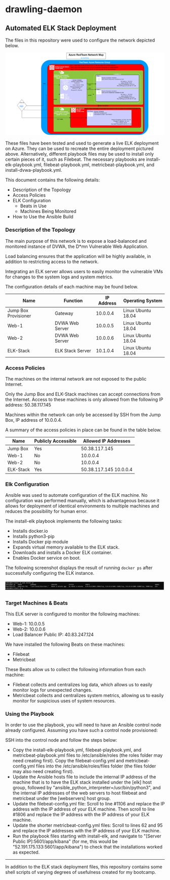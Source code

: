 # drawling-daemon
## Automated ELK Stack Deployment

The files in this repository were used to configure the network depicted below.

![RedTeam_Network_Map](Diagrams/RedTeam_Network_Map.png)

These files have been tested and used to generate a live ELK deployment on Azure. They can be used to  recreate the entire deployment pictured above. Alternatively, different playbook files may be used to install only certain pieces of it, such as Filebeat. The necessary playbooks are install-elk-playbook.yml, filebeat-playbook.yml, metricbeat-playbook.yml, and install-dvwa-playbook.yml.

This document contains the following details:
- Description of the Topology
- Access Policies
- ELK Configuration
  - Beats in Use
  - Machines Being Monitored
- How to Use the Ansible Build


### Description of the Topology

The main purpose of this network is to expose a load-balanced and monitored instance of DVWA, the D*mn Vulnerable Web Application.

Load balancing ensures that the application will be highly available, in addition to restricting access to the network.

Integrating an ELK server allows users to easily monitor the vulnerable VMs for changes to the system logs and system metrics.

The configuration details of each machine may be found below.

| Name                 | Function         | IP Address | Operating System   |
|----------------------|------------------|------------|--------------------|
| Jump Box Provisioner | Gateway          | 10.0.0.4   | Linux Ubuntu 18.04 |
| Web-1                | DVWA Web Server  | 10.0.0.5   | Linux Ubuntu 18.04 |
| Web-2                | DVWA Web Server  | 10.0.0.6   | Linux Ubuntu 18.04 |
| ELK-Stack            | ELK Stack Server | 10.1.0.4   | Linux Ubuntu 18.04 |

### Access Policies

The machines on the internal network are not exposed to the public Internet.

Only the Jump Box and ELK-Stack machines can accept connections from the Internet. Access to these machines is only allowed from the following IP address: 50.38.117.145

Machines within the network can only be accessed by SSH from the Jump Box, IP address of 10.0.0.4.

A summary of the access policies in place can be found in the table below.

| Name      | Publicly Accessible | Allowed IP Addresses   |
|-----------|---------------------|------------------------|
| Jump Box  | Yes                 | 50.38.117.145          |
| Web-1     | No                  | 10.0.0.4               |
| Web-2     | No                  | 10.0.0.4               |
| ELK-Stack | Yes                 | 50.38.117.145 10.0.0.4 |

### Elk Configuration

Ansible was used to automate configuration of the ELK machine. No configuration was performed manually, which is advantageous because it allows for deployment of identical environments to multiple machines and reduces the possibility for human error.

The install-elk playbook implements the following tasks:
- Installs docker.io
- Installs python3-pip
- Installs Docker pip module
- Expands virtual memory available to the ELK stack.
- Downloads and installs a Docker ELK container.
- Enables Docker service on boot.

The following screenshot displays the result of running `docker ps` after successfully configuring the ELK instance.

![Docker-ps-output](Ansible/docker-ps-output.png)

### Target Machines & Beats
This ELK server is configured to monitor the following machines:
- Web-1: 10.0.0.5
- Web-2: 10.0.0.6
- Load Balancer Public IP: 40.83.247.124

We have installed the following Beats on these machines:
- Filebeat
- Metricbeat

These Beats allow us to collect the following information from each machine:
- Filebeat collects and centralizes log data, which allows us to easily monitor logs for unexpected changes.
- Metricbeat collects and centralizes system metrics, allowing us to easily monitor for suspicious uses of system resources.

### Using the Playbook
In order to use the playbook, you will need to have an Ansible control node already configured. Assuming you have such a control node provisioned:

SSH into the control node and follow the steps below:
- Copy the install-elk-playbook.yml, filebeat-playbook.yml, and metricbeat-playbook.yml files to /etc/ansible/roles (the roles folder may need creating first). Copy the filebeat-config.yml and metricbeat-config.yml files into the /etc/ansible/roles/files folder (the files folder may also need creating first). 
- Update the Ansible hosts file to include the internal IP address of the machine that is to have the ELK stack installed under the [elk] host group, followed by "ansible_python_interpreter=/usr/bin/python3", and the internal IP addresses of the web servers to host filebeat and metricbeat under the [webservers] host group.
- Update the filebeat-config.yml file: Scroll to line #1106 and replace the IP address with the IP address of your ELK machine. Then scroll to line #1806 and replace the IP address with the IP address of your ELK machine.
- Update the shorter metricbeat-config.yml files: Scroll to lines 62 and 95 and replace the IP addresses with the IP address of your ELK machine.
- Run the playbook files starting with install-elk, and navigate to "[Server Public IP]:5601/app/kibana" (for me, this would be "52.191.175.133:5601/app/kibana") to check that the installations worked as expected.


****

In addition to the ELK stack deployment files, this repository contains some shell scripts of varying degrees of usefulness created for my bootcamp. 
